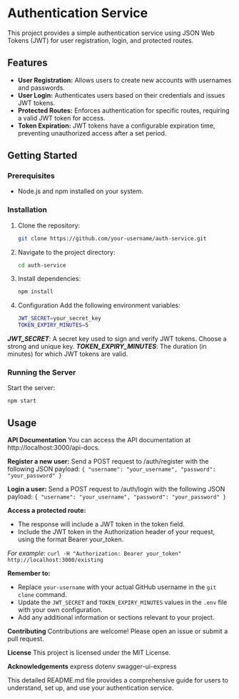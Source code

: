 # Authentication Service

This project provides a simple authentication service using JSON Web Tokens (JWT) for user registration, login, and protected routes.

## Features

- **User Registration:** Allows users to create new accounts with usernames and passwords.
- **User Login:** Authenticates users based on their credentials and issues JWT tokens.
- **Protected Routes:** Enforces authentication for specific routes, requiring a valid JWT token for access.
- **Token Expiration:** JWT tokens have a configurable expiration time, preventing unauthorized access after a set period.

## Getting Started

### Prerequisites

- Node.js and npm installed on your system.

### Installation

1. Clone the repository:
   ```bash 
   git clone https://github.com/your-username/auth-service.git
2. Navigate to the project directory:
   ```bash
   cd auth-service
3. Install dependencies:
   ```bash
   npm install
4. Configuration
Add the following environment variables:
   ```bash
   JWT_SECRET=your_secret_key
   TOKEN_EXPIRY_MINUTES=5
***JWT_SECRET***: A secret key used to sign and verify JWT tokens. Choose a strong and unique key.
***TOKEN_EXPIRY_MINUTES***: The duration (in minutes) for which JWT tokens are valid.

### Running the Server

Start the server:

``npm start``

## Usage
**API Documentation**
You can access the API documentation at http://localhost:3000/api-docs.

**Register a new user:**
Send a POST request to /auth/register with the following JSON payload:
``{
  "username": "your_username",
  "password": "your_password"
}``

**Login a user:**
Send a POST request to /auth/login with the following JSON payload:
``{
  "username": "your_username",
  "password": "your_password"
}``

**Access a protected route:**
- The response will include a JWT token in the token field.
- Include the JWT token in the Authorization header of your request, using the format Bearer your_token.


*For example:*
`curl -H "Authorization: Bearer your_token" http://localhost:3000/existing
`

**Remember to:**

- Replace `your-username` with your actual GitHub username in the `git clone` command.
- Update the `JWT_SECRET` and `TOKEN_EXPIRY_MINUTES` values in the `.env` file with your own configuration.
- Add any additional information or sections relevant to your project.


**Contributing**
Contributions are welcome! Please open an issue or submit a pull request.

**License**
This project is licensed under the MIT License.

**Acknowledgements**
express
dotenv
swagger-ui-express

This detailed README.md file provides a comprehensive guide for users to understand, set up, and use your authentication service.